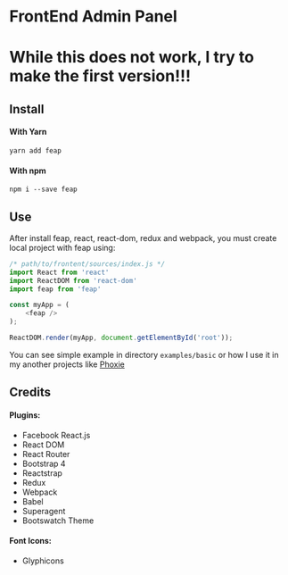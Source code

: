 # FrontEnd Admin Panel

# While this does not work, I try to make the first version!!!

## Install

#### With Yarn
`yarn add feap`

#### With npm
`npm i --save feap`

## Use
After install feap, react, react-dom, redux and webpack, you must create local project with feap using:
```javascript
/* path/to/frontent/sources/index.js */
import React from 'react'
import ReactDOM from 'react-dom'
import feap from 'feap'

const myApp = (
    <feap />
);

ReactDOM.render(myApp, document.getElementById('root'));
```
You can see simple example in directory `examples/basic` or how I use it in my another projects like [Phoxie][link-phoxie]

## Credits 
#### Plugins:
* Facebook React.js
* React DOM
* React Router
* Bootstrap 4
* Reactstrap
* Redux
* Webpack
* Babel
* Superagent
* Bootswatch Theme

#### Font Icons:
* Glyphicons

[link-phoxie]: https://github.com/ZhukMax/phoxie
